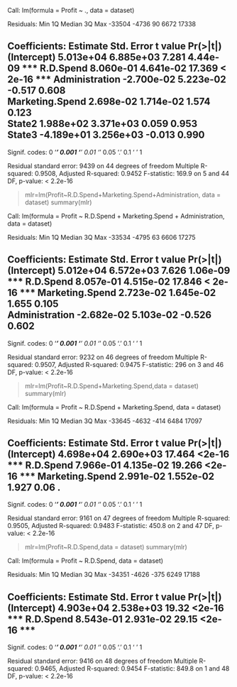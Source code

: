 Call:
lm(formula = Profit ~ ., data = dataset)

Residuals:
   Min     1Q Median     3Q    Max 
-33504  -4736     90   6672  17338 

Coefficients:
                  Estimate Std. Error t value Pr(>|t|)    
(Intercept)      5.013e+04  6.885e+03   7.281 4.44e-09 ***
R.D.Spend        8.060e-01  4.641e-02  17.369  < 2e-16 ***
Administration  -2.700e-02  5.223e-02  -0.517    0.608    
Marketing.Spend  2.698e-02  1.714e-02   1.574    0.123    
State2           1.988e+02  3.371e+03   0.059    0.953    
State3          -4.189e+01  3.256e+03  -0.013    0.990    
---
Signif. codes:  0 ‘***’ 0.001 ‘**’ 0.01 ‘*’ 0.05 ‘.’ 0.1 ‘ ’ 1

Residual standard error: 9439 on 44 degrees of freedom
Multiple R-squared:  0.9508,	Adjusted R-squared:  0.9452 
F-statistic: 169.9 on 5 and 44 DF,  p-value: < 2.2e-16

> mlr=lm(Profit~R.D.Spend+Marketing.Spend+Administration, data = dataset)
> summary(mlr)

Call:
lm(formula = Profit ~ R.D.Spend + Marketing.Spend + Administration, 
    data = dataset)

Residuals:
   Min     1Q Median     3Q    Max 
-33534  -4795     63   6606  17275 

Coefficients:
                  Estimate Std. Error t value Pr(>|t|)    
(Intercept)      5.012e+04  6.572e+03   7.626 1.06e-09 ***
R.D.Spend        8.057e-01  4.515e-02  17.846  < 2e-16 ***
Marketing.Spend  2.723e-02  1.645e-02   1.655    0.105    
Administration  -2.682e-02  5.103e-02  -0.526    0.602    
---
Signif. codes:  0 ‘***’ 0.001 ‘**’ 0.01 ‘*’ 0.05 ‘.’ 0.1 ‘ ’ 1

Residual standard error: 9232 on 46 degrees of freedom
Multiple R-squared:  0.9507,	Adjusted R-squared:  0.9475 
F-statistic:   296 on 3 and 46 DF,  p-value: < 2.2e-16

> mlr=lm(Profit~R.D.Spend+Marketing.Spend,data = dataset)
> summary(mlr)

Call:
lm(formula = Profit ~ R.D.Spend + Marketing.Spend, data = dataset)

Residuals:
   Min     1Q Median     3Q    Max 
-33645  -4632   -414   6484  17097 

Coefficients:
                 Estimate Std. Error t value Pr(>|t|)    
(Intercept)     4.698e+04  2.690e+03  17.464   <2e-16 ***
R.D.Spend       7.966e-01  4.135e-02  19.266   <2e-16 ***
Marketing.Spend 2.991e-02  1.552e-02   1.927     0.06 .  
---
Signif. codes:  0 ‘***’ 0.001 ‘**’ 0.01 ‘*’ 0.05 ‘.’ 0.1 ‘ ’ 1

Residual standard error: 9161 on 47 degrees of freedom
Multiple R-squared:  0.9505,	Adjusted R-squared:  0.9483 
F-statistic: 450.8 on 2 and 47 DF,  p-value: < 2.2e-16

> mlr=lm(Profit~R.D.Spend,data = dataset)
> summary(mlr)

Call:
lm(formula = Profit ~ R.D.Spend, data = dataset)

Residuals:
   Min     1Q Median     3Q    Max 
-34351  -4626   -375   6249  17188 

Coefficients:
             Estimate Std. Error t value Pr(>|t|)    
(Intercept) 4.903e+04  2.538e+03   19.32   <2e-16 ***
R.D.Spend   8.543e-01  2.931e-02   29.15   <2e-16 ***
---
Signif. codes:  0 ‘***’ 0.001 ‘**’ 0.01 ‘*’ 0.05 ‘.’ 0.1 ‘ ’ 1

Residual standard error: 9416 on 48 degrees of freedom
Multiple R-squared:  0.9465,	Adjusted R-squared:  0.9454 
F-statistic: 849.8 on 1 and 48 DF,  p-value: < 2.2e-16
